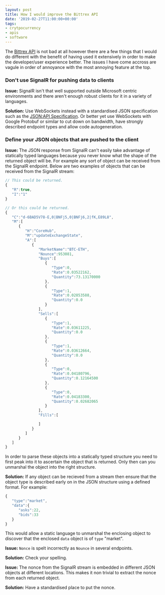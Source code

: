 ```yaml
---
layout: post
title: How I would improve the Bittrex API
date: '2019-02-27T11:00:00+00:00'
tags:
- crytpocurrency
- apis
- software
---
```

The [Bittrex API](https://bittrex.github.io/api/v1-1) is not bad at all however there are a few things that I would do different with the benefit of having used it extensively in order to make the developer/user experience better. The issues I have come accross are vagule in order of annoyance with the most annoying feature at the top.

### Don't use SignalR for pushing data to clients
**Issue:** SignalR isn't that well supported outside Microsoft centric environments and there aren't enough robust clients for it in a variety of languages.

**Solution:** Use WebSockets instead with a standardised JSON specification such as the [JSON:API Specification](https://jsonapi.org/format/#document-jsonapi-object).
Or better yet use WebSockets with Google Protobuf or similar to cut down on bandwidth, have strongly described endpoint types and allow code autogeneration.

### Define your JSON objects that are pushed to the client
**Issue:** The JSON response from SignalR can't easily take advantage of statically typed languages because you never know what the shape of the returned object will be.
For example any sort of object can be received from the SignalR endpoint. Below are two examples of objects that can be received from the SignalR stream:
```javascript
// This could be returned.
{
   "R":true,
   "I":"1"
}

// Or this could be returned.
{
   "C":"d-6BAD5V78-E,0|BNFj5,0|BNFj6,2|fK,E89L8",
   "M":[
      {
         "H":"CoreHub",
         "M":"updateExchangeState",
         "A":[
            {
               "MarketName":"BTC-ETH",
               "Nounce":953081,
               "Buys":[
                  {
                     "Type":0,
                     "Rate":0.03522162,
                     "Quantity":73.13170000
                  },
                  {
                     "Type":1,
                     "Rate":0.02853588,
                     "Quantity":0.0
                  }
               ],
               "Sells":[
                  {
                     "Type":1,
                     "Rate":0.03611225,
                     "Quantity":0.0
                  },
                  {
                     "Type":1,
                     "Rate":0.03612664,
                     "Quantity":0.0
                  },
                  {
                     "Type":0,
                     "Rate":0.04180796,
                     "Quantity":0.12164500
                  },
                  {
                     "Type":0,
                     "Rate":0.04183300,
                     "Quantity":0.02682065
                  }
               ],
               "Fills":[

               ]
            }
         ]
      }
   ]
}
```
In order to parse these objects into a statically typed structure you need to first peak into it to ascertain the object that is returned. Only then can you unmarshal the object into the right structure.

**Solution:** If any object can be recieved from a stream then ensure that the object type is described early on in the JSON structure using a defined format. For example:
```javascript
{
   "type":"market",
   "data":{
      "asks":22,
      "bids":33
   }
}
```
This would allow a static language to unmarshal the enclosing object to discover that the enclosed `data` object is of `type` "market".

**Issue:** `Nonce` is spelt incorrectly as `Nounce` in several endpoints.

**Solution:** Check your spelling.

**Issue:** The nonce from the SignalR stream is embedded in different JSON objects at different locations. This makes it non trivial to extract the nonce from each returned object.

**Solution:** Have a standardised place to put the nonce.

